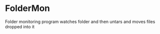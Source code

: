 # FolderMon
Folder monitoring program watches folder and then untars and moves files dropped into it
